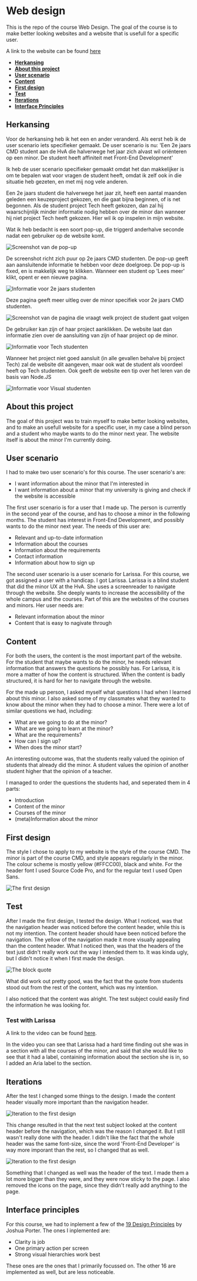 # Web design

This is the repo of the course Web Design. The goal of the course is to make better looking websites and a website that is usefull for a specific user.

A link to the website can be found [here](https://rick712.github.io/web-design/opdracht_2/)

- **[Herkansing](#herkansing)**
- **[About this project](#about-this-project)**
- **[User scenario](#user-scenario)**
- **[Content](#content)**
- **[First design](#first-design)**
- **[Test](#test)**
- **[Iterations](#iterations)**
- **[Interface Principles](#interface-principles)**

## Herkansing

Voor de herkansing heb ik het een en ander veranderd. Als eerst heb ik de user scenario iets specifieker gemaakt. De user scenario is nu:
'Een 2e jaars CMD student aan de HvA die halverwege het jaar zich alvast wil oriënteren op een minor. De student heeft affiniteit met Front-End Development'

Ik heb de user scenario specifieker gemaakt omdat het dan makkelijker is om te bepalen wat voor vragen de student heeft, omdat ik zelf ook in die situatie heb gezeten, en met mij nog vele anderen.

Een 2e jaars student die halverwege het jaar zit, heeft een aantal maanden geleden een keuzeproject gekozen, en die gaat bijna beginnen, of is net begonnen. Als de student project Tech heeft gekozen, dan zal hij waarschijnlijk minder informatie nodig hebben over de minor dan wanneer hij niet project Tech heeft gekozen. Hier wil ik op inspelen in mijn website.

Wat ik heb bedacht is een soort pop-up, die triggerd anderhalve seconde nadat een gebruiker op de website komt.

![Screenshot van de pop-up](https://i.imgur.com/H8rNXVK.png)

De screenshot richt zich puur op 2e jaars CMD studenten. De pop-up geeft aan aansluitende informatie te hebben voor deze doelgroep. De pop-up is fixed, en is makkelijk weg te klikken. Wanneer een student op 'Lees meer' klikt, opent er een nieuwe pagina.

![Informatie voor 2e jaars studenten](https://i.imgur.com/pQlstRz.png)

Deze pagina geeft meer uitleg over de minor specifiek voor 2e jaars CMD studenten.

![Screenshot van de pagina die vraagt welk project de student gaat volgen](https://i.imgur.com/FwAPeKb.png)

De gebruiker kan zijn of haar project aanklikken. De website laat dan informatie zien over de aansluiting van zijn of haar project op de minor.

![Informatie voor Tech studenten](https://i.imgur.com/8Muyhlf.png)

Wanneer het project niet goed aansluit (in alle gevallen behalve bij project Tech) zal de website dit aangeven, maar ook wat de student als voordeel heeft op Tech studenten. Ook geeft de website een tip over het leren van de basis van Node.JS

![Informatie voor Visual studenten](https://i.imgur.com/lttb9sd.png)

## About this project

The goal of this project was to train myself to make better looking websites, and to make an usefull website for a specific user, in my case a blind person and a student who maybe wants to do the minor next year. The website itself is about the minor I'm currently doing.

## User scenario

I had to make two user scenario's for this course. The user scenario's are:

- I want information about the minor that I'm interested in
- I want information about a minor that my university is giving and check if the website is accessible

The first user scenario is for a user that I made up. The person is currently in the second year of the course, and has to choose a minor in the following months. The student has interest in Front-End Development, and possibly wants to do the minor next year. The needs of this user are:

- Relevant and up-to-date information
- Information about the courses
- Information about the requirements
- Contact information
- Information about how to sign up

The second user scenario is a user scenario for Larissa. For this course, we got assigned a user with a handicap. I got Larissa. Larissa is a blind student that did the minor UX at the HvA. She uses a screenreader to navigate through the website. She deeply wants to increase the accessibility of the whole campus and the courses. Part of this are the websites of the courses and minors. Her user needs are:

- Relevant information about the minor
- Content that is easy to nagivate through

## Content

For both the users, the content is the most important part of the website. For the student that maybe wants to do the minor, he needs relevant information that answers the questions he possibly has. For Larissa, it is more a matter of how the content is structured. When the content is badly structured, it is hard for her to navigate through the website.

For the made up person, I asked myself what questions I had when I learned about this minor. I also asked some of my classmates what they wanted to know about the minor when they had to choose a minor. There were a lot of similar questions we had, including:

- What are we going to do at the minor?
- What are we going to learn at the minor?
- What are the requirements?
- How can I sign up?
- When does the minor start?

An interesting outcome was, that the students really valued the opinion of students that already did the minor. A student values the opinion of another student higher that the opinion of a teacher.

I managed to order the questions the students had, and seperated them in 4 parts:

- Introduction
- Content of the minor
- Courses of the minor
- (meta)Information about the minor

## First design

The style I chose to apply to my website is the style of the course CMD. The minor is part of the course CMD, and style appears regularly in the minor. The colour scheme is mostly yellow (#FFCC00), black and white.
For the header font I used Source Code Pro, and for the regular text I used Open Sans.

![The first design](https://i.imgur.com/coGXfDO.png)

## Test

After I made the first design, I tested the design. What I noticed, was that the navigation header was noticed before the content header, while this is not my intention. The content header should have been noticed before the navigation. The yellow of the navigation made it more visually appealing than the content header.
What I noticed then, was that the headers of the text just didn't really work out the way I intended them to. It was kinda ugly, but I didn't notice it when I first made the design.

![The block quote](https://i.imgur.com/BKPXudF.png)

What did work out pretty good, was the fact that the quote from students stood out from the rest of the content, which was my intention.

I also noticed that the content was alright. The test subject could easily find the information he was looking for.

### Test with Larissa

A link to the video can be found [here](https://www.youtube.com/watch?v=5UB6eq1Ddzo).

In the video you can see that Larissa had a hard time finding out she was in a section with all the courses of the minor, and said that she would like to see that it had a label, containing information about the section she is in, so I added an Aria label to the section.

## Iterations

After the test I changed some things to the design. I made the content header visually more important than the navigation header.

![Iteration to the first design](https://i.imgur.com/ibeMQKM.png)

This change resulted in that the next test subject looked at the content header before the navigation, which was the reason I changed it. But I still wasn't really done with the header. I didn't like the fact that the whole header was the same font-size, since the word 'Front-End Developer' is way more imporant than the rest, so I changed that as well.

![Iteration to the first design](https://i.imgur.com/XrCdq9o.png)

Something that I changed as well was the header of the text. I made them a lot more bigger than they were, and they were now sticky to the page. I also removed the icons on the page, since they didn't really add anything to the page.

## Interface principles

For this course, we had to inplement a few of the [19 Design Principles](http://bokardo.com/principles-of-user-interface-design/) by Joshua Porter.
The ones I inplemented are:

- Clarity is job
- One primary action per screen
- Strong visual hierarchies work best

These ones are the ones that I primarily focussed on. The other 16 are implemented as well, but are less noticeable.
